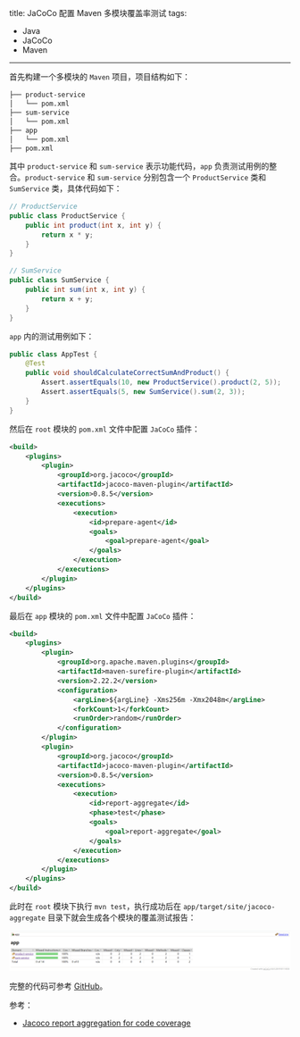 title: JaCoCo 配置 Maven 多模块覆盖率测试
tags:
- Java
- JaCoCo
- Maven
---

首先构建一个多模块的 `Maven` 项目，项目结构如下：

```
├── product-service
│   └── pom.xml
├── sum-service
│   └── pom.xml
├── app
│   └── pom.xml
├── pom.xml
```

其中 `product-service` 和 `sum-service` 表示功能代码，`app` 负责测试用例的整合。`product-service` 和 `sum-service` 分别包含一个 `ProductService` 类和 `SumService` 类，具体代码如下：

```java
// ProductService
public class ProductService {
    public int product(int x, int y) {
        return x * y;
    }
}
```

```java
// SumService
public class SumService {
    public int sum(int x, int y) {
        return x + y;
    }
}
```

`app` 内的测试用例如下：

```java
public class AppTest {
    @Test
    public void shouldCalculateCorrectSumAndProduct() {
        Assert.assertEquals(10, new ProductService().product(2, 5));
        Assert.assertEquals(5, new SumService().sum(2, 3));
    }
}
```

然后在 `root` 模块的 `pom.xml` 文件中配置 `JaCoCo` 插件：

```xml
<build>
    <plugins>
        <plugin>
            <groupId>org.jacoco</groupId>
            <artifactId>jacoco-maven-plugin</artifactId>
            <version>0.8.5</version>
            <executions>
                <execution>
                    <id>prepare-agent</id>
                    <goals>
                        <goal>prepare-agent</goal>
                    </goals>
                </execution>
            </executions>
        </plugin>
    </plugins>
</build>
```

最后在 `app` 模块的 `pom.xml` 文件中配置 `JaCoCo` 插件：

```xml
<build>
    <plugins>
        <plugin>
            <groupId>org.apache.maven.plugins</groupId>
            <artifactId>maven-surefire-plugin</artifactId>
            <version>2.22.2</version>
            <configuration>
                <argLine>${argLine} -Xms256m -Xmx2048m</argLine>
                <forkCount>1</forkCount>
                <runOrder>random</runOrder>
            </configuration>
        </plugin>
        <plugin>
            <groupId>org.jacoco</groupId>
            <artifactId>jacoco-maven-plugin</artifactId>
            <version>0.8.5</version>
            <executions>
                <execution>
                    <id>report-aggregate</id>
                    <phase>test</phase>
                    <goals>
                        <goal>report-aggregate</goal>
                    </goals>
                </execution>
            </executions>
        </plugin>
    </plugins>
</build>
```

此时在 `root` 模块下执行 `mvn test`，执行成功后在 `app/target/site/jacoco-aggregate` 目录下就会生成各个模块的覆盖测试报告：

![alt](/images/jacoco-multiple-modules-demo.png)

完整的代码可参考 [GitHub](https://github.com/Frederick-S/jacoco-multiple-modules-demo)。

参考：

- [Jacoco report aggregation for code coverage](https://prismoskills.appspot.com/lessons/Maven/Chapter_06_-_Jacoco_report_aggregation.jsp)
